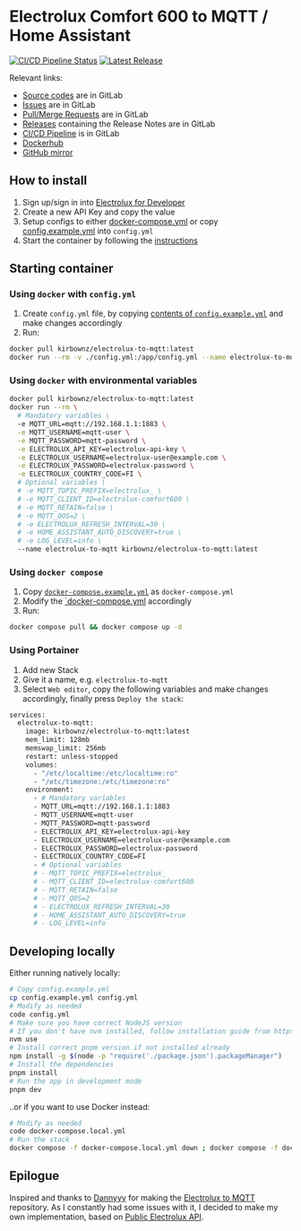 # Electrolux Comfort 600 to MQTT / Home Assistant

[![CI/CD Pipeline Status](https://gitlab.com/kirbo/electrolux-to-mqtt/badges/main/pipeline.svg)](https://gitlab.com/kirbo/electrolux-to-mqtt/-/pipelines)
[![Latest Release](https://gitlab.com/kirbo/electrolux-to-mqtt/-/badges/release.svg?order_by=release_at)](https://gitlab.com/kirbo/electrolux-to-mqtt/-/releases)

Relevant links:
- [Source codes](https://gitlab.com/kirbo/electrolux-to-mqtt) are in GitLab
- [Issues](https://gitlab.com/kirbo/electrolux-to-mqtt/-/issues) are in GitLab
- [Pull/Merge Requests](https://gitlab.com/kirbo/electrolux-to-mqtt/-/merge_requests) are in GitLab
- [Releases](https://gitlab.com/kirbo/electrolux-to-mqtt/-/releases) containing the Release Notes are in GitLab
- [CI/CD Pipeline](https://gitlab.com/kirbo/electrolux-to-mqtt/-/pipelines) is in GitLab
- [Dockerhub](https://hub.docker.com/r/kirbownz/electrolux-to-mqtt)
- [GitHub mirror](https://github.com/Kirbo/electrolux-to-mqtt)


## How to install

1. Sign up/sign in into [Electrolux for Developer](https://developer.electrolux.one/dashboard)
2. Create a new API Key and copy the value
3. Setup configs to either [docker-compose.yml](./docker-compose.yml) or copy [config.example.yml](./config.example.yml) into `config.yml`
4. Start the container by following the [instructions](./README.md#starting-container)

## Starting container

### Using `docker` with `config.yml`

1. Create `config.yml` file, by copying [contents of `config.example.yml`](./config.example.yml) and make changes accordingly
2. Run:
```bash
docker pull kirbownz/electrolux-to-mqtt:latest
docker run --rm -v ./config.yml:/app/config.yml --name electrolux-to-mqtt kirbownz/electrolux-to-mqtt:latest
```

### Using `docker` with environmental variables

```bash
docker pull kirbownz/electrolux-to-mqtt:latest
docker run --rm \
  # Mandatory variables \
  -e MQTT_URL=mqtt://192.168.1.1:1883 \
  -e MQTT_USERNAME=mqtt-user \
  -e MQTT_PASSWORD=mqtt-password \
  -e ELECTROLUX_API_KEY=electrolux-api-key \
  -e ELECTROLUX_USERNAME=electrolux-user@example.com \
  -e ELECTROLUX_PASSWORD=electrolux-password \
  -e ELECTROLUX_COUNTRY_CODE=FI \
  # Optional variables \
  # -e MQTT_TOPIC_PREFIX=electrolux_ \
  # -e MQTT_CLIENT_ID=electrolux-comfort600 \
  # -e MQTT_RETAIN=false \
  # -e MQTT_QOS=2 \
  # -e ELECTROLUX_REFRESH_INTERVAL=30 \
  # -e HOME_ASSISTANT_AUTO_DISCOVERY=true \
  # -e LOG_LEVEL=info \
  --name electrolux-to-mqtt kirbownz/electrolux-to-mqtt:latest
```

### Using `docker compose`

1. Copy [`docker-compose.example.yml`](./docker-compose.example.yml) as `docker-compose.yml`
2. Modify the [`docker-compose.yml](./docker-compose.yml) accordingly
3. Run:
```bash
docker compose pull && docker compose up -d
```

### Using Portainer

1. Add new Stack
2. Give it a name, e.g. `electrolux-to-mqtt`
3. Select `Web editor`, copy the following variables and make changes accordingly, finally press `Deploy the stack`:
```bash
services:
  electrolux-to-mqtt:
    image: kirbownz/electrolux-to-mqtt:latest
    mem_limit: 128mb
    memswap_limit: 256mb
    restart: unless-stopped
    volumes:
      - "/etc/localtime:/etc/localtime:ro"
      - "/etc/timezone:/etc/timezone:ro"
    environment:
      - # Mandatory variables
      - MQTT_URL=mqtt://192.168.1.1:1883
      - MQTT_USERNAME=mqtt-user
      - MQTT_PASSWORD=mqtt-password
      - ELECTROLUX_API_KEY=electrolux-api-key
      - ELECTROLUX_USERNAME=electrolux-user@example.com
      - ELECTROLUX_PASSWORD=electrolux-password
      - ELECTROLUX_COUNTRY_CODE=FI
      - # Optional variables
      # - MQTT_TOPIC_PREFIX=electrolux_
      # - MQTT_CLIENT_ID=electrolux-comfort600
      # - MQTT_RETAIN=false
      # - MQTT_QOS=2
      # - ELECTROLUX_REFRESH_INTERVAL=30
      # - HOME_ASSISTANT_AUTO_DISCOVERY=true
      # - LOG_LEVEL=info
```

## Developing locally

Either running natively locally:
```bash
# Copy config.example.yml
cp config.example.yml config.yml
# Modify as needed
code config.yml
# Make sure you have correct NodeJS version
# If you don't have nvm installed, follow installation guide from https://github.com/nvm-sh/nvm?tab=readme-ov-file#installing-and-updating
nvm use
# Install correct pnpm version if not installed already
npm install -g $(node -p "require('./package.json').packageManager")
# Install the dependencies
pnpm install
# Run the app in development mode
pnpm dev
```

..or if you want to use Docker instead:
```bash
# Modify as needed
code docker-compose.local.yml
# Run the stack
docker compose -f docker-compose.local.yml down ; docker compose -f docker-compose.local.yml up --build
```


## Epilogue

Inspired and thanks to [Dannyyy](https://github.com/dannyyy) for making the [Electrolux to MQTT](https://github.com/dannyyy/electrolux_mqtt) repository.
As I constantly had some issues with it, I decided to make my own implementation, based on [Public Electrolux API](https://developer.electrolux.one/documentation).
